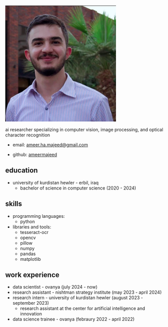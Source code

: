 ![some random picture of me](image.png)

ai researcher specializing in computer vision, image processing, and optical character recognition
- email: [ameer.ha.majeed@gmail.com](ameer.ha.majeed@gmail.com)
* github: [ameermajeed](https://github.com/ameermajeed)

## education
* university of kurdistan hewler - erbil, iraq
  - bachelor of science in computer science (2020 - 2024)

## skills
- programming languages:
  * python
- libraries and tools:
  * tesseract-ocr
  * opencv
  * pillow
  * numpy
  * pandas
  * matplotlib

## work experience
- data scientist - ovanya (july 2024 - now)
- research assistant - nishtman strategy institute (may 2023 - april 2024)
- research intern - university of kurdistan hewler (august 2023 - september 2023)
  * research assistant at the center for artificial intelligence and innovation
- data science trainee - ovanya (febraury 2022 - april 2022)

